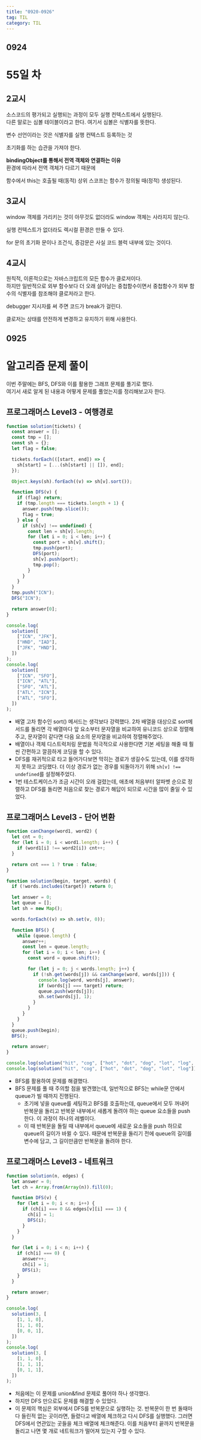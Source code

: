 ```yaml
---
title: "0920-0926"
tag: TIL
category: TIL
---
```


## 0924

# 55일 차

## 2교시

소스코드의 평가되고 실행되는 과정이 모두 실행 컨텍스트에서 실행된다.  
다른 말로는 심볼 테이블이라고 한다. 여기서 심볼은 식별자를 뜻한다.

변수 선언이라는 것은 식별자를 실행 컨텍스트 등록하는 것

초기화를 하는 습관을 가져야 한다.

**bindingObject를 통해서 전역 객체와 연결하는 이유**  
환경에 따라서 전역 객체가 다르기 때문에

함수에서 this는 호출될 때(동적) 상위 스코프는 함수가 정의될 때(정적) 생성된다.

## 3교시

window 객체를 가리키는 것이 아무것도 없더라도 window 객체는 사라지지 않는다.

실행 컨텍스트가 없더라도 렉시컬 환경은 만들 수 있다.

for 문의 초기화 문이나 조건식, 증감문은 사실 코드 블럭 내부에 있는 것이다.

## 4교시

원칙적, 이론적으로는 자바스크립트의 모든 함수가 클로저이다.  
하지만 일반적으로 외부 함수보다 더 오래 살아남는 중첩함수이면서 중첩함수가 외부 함수의 식별자를 참조해야 클로저라고 한다.

debugger 지시자를 써 주면 코드가 break가 걸린다.

클로저는 상태를 안전하게 변경하고 유지하기 위해 사용한다.

## 0925

# 알고리즘 문제 풀이

이번 주말에는 BFS, DFS와 이를 활용한 그래프 문제를 풀기로 했다.  
여기서 새로 알게 된 내용과 어떻게 문제를 풀었는지를 정리해보고자 한다.

## 프로그래머스 Level3 - 여행경로

```javascript
function solution(tickets) {
  const answer = [];
  const tmp = [];
  const sh = {};
  let flag = false;

  tickets.forEach(([start, end]) => {
    sh[start] = [...(sh[start] || []), end];
  });

  Object.keys(sh).forEach((v) => sh[v].sort());

  function DFS(v) {
    if (flag) return;
    if (tmp.length === tickets.length + 1) {
      answer.push(tmp.slice());
      flag = true;
    } else {
      if (sh[v] !== undefined) {
        const len = sh[v].length;
        for (let i = 0; i < len; i++) {
          const port = sh[v].shift();
          tmp.push(port);
          DFS(port);
          sh[v].push(port);
          tmp.pop();
        }
      }
    }
  }
  tmp.push("ICN");
  DFS("ICN");

  return answer[0];
}

console.log(
  solution([
    ["ICN", "JFK"],
    ["HND", "IAD"],
    ["JFK", "HND"],
  ])
);
console.log(
  solution([
    ["ICN", "SFO"],
    ["ICN", "ATL"],
    ["SFO", "ATL"],
    ["ATL", "ICN"],
    ["ATL", "SFO"],
  ])
);
```

- 배열 고차 함수인 sort() 메서드는 생각보다 강력했다. 2차 배열을 대상으로 sort메서드를 돌리면 각 배열마다 앞 요소부터 문자열을 비교하여 유니코드 상으로 정렬해주고, 문자열이 같다면 다음 요소의 문자열을 비교하여 정렬해주었다.
- 배열이나 객체 디스트럭처링 문법을 적극적으로 사용한다면 기본 세팅을 해줄 때 훨씬 간편하고 깔끔하게 코딩을 할 수 있다.
- DFS를 재귀적으로 타고 들어가다보면 막히는 경로가 생길수도 있는데, 이를 생각하지 못하고 코딩했다. 더 이상 경로가 없는 경우를 되돌아가기 위해 `sh[v] !== undefined`를 설정해주었다.
- 1번 테스트케이스가 조금 시간이 오래 걸렸는데, 애초에 처음부터 알파벳 순으로 정렬하고 DFS를 돌리면 처음으로 찾는 경로가 해답이 되므로 시간을 많이 줄일 수 있었다.

## 프로그래머스 Level3 - 단어 변환

```javascript
function canChange(word1, word2) {
  let cnt = 0;
  for (let i = 0; i < word1.length; i++) {
    if (word1[i] !== word2[i]) cnt++;
  }

  return cnt === 1 ? true : false;
}

function solution(begin, target, words) {
  if (!words.includes(target)) return 0;

  let answer = 0;
  let queue = [];
  let sh = new Map();

  words.forEach((v) => sh.set(v, 0));

  function BFS() {
    while (queue.length) {
      answer++;
      const len = queue.length;
      for (let i = 0; i < len; i++) {
        const word = queue.shift();

        for (let j = 0; j < words.length; j++) {
          if (!sh.get(words[j]) && canChange(word, words[j])) {
            console.log(word, words[j], answer);
            if (words[j] === target) return;
            queue.push(words[j]);
            sh.set(words[j], 1);
          }
        }
      }
    }
  }
  queue.push(begin);
  BFS();

  return answer;
}

console.log(solution("hit", "cog", ["hot", "dot", "dog", "lot", "log", "cog"]));
console.log(solution("hit", "cog", ["hot", "dot", "dog", "lot", "log"]));
```

- BFS를 활용하여 문제를 해결했다.
- BFS 문제를 풀 때 주의할 점을 발견했는데, 일반적으로 BFS는 while문 안에서 queue가 빌 때까지 진행된다.
  - 초기에 넣을 queue를 세팅하고 BFS를 호출하는데, queue에서 모두 꺼내어 반복문을 돌리고 반복문 내부에서 새롭게 돌려야 하는 queue 요소들을 push한다. 이 과정이 하나의 레벨이다.
  - 이 때 반복문을 돌릴 때 내부에서 queue에 새로운 요소들을 push 하므로 queue의 길이가 바뀔 수 있다. 때문에 반복문을 돌리기 전에 queue의 길이를 변수에 담고, 그 길이만큼만 반복문을 돌려야 한다.

## 프로그래머스 Level3 - 네트워크

```javascript
function solution(n, edges) {
  let answer = 0;
  let ch = Array.from(Array(n)).fill(0);

  function DFS(v) {
    for (let i = 0; i < n; i++) {
      if (ch[i] === 0 && edges[v][i] === 1) {
        ch[i] = 1;
        DFS(i);
      }
    }
  }

  for (let i = 0; i < n; i++) {
    if (ch[i] === 0) {
      answer++;
      ch[i] = 1;
      DFS(i);
    }
  }

  return answer;
}

console.log(
  solution(3, [
    [1, 1, 0],
    [1, 1, 0],
    [0, 0, 1],
  ])
);
console.log(
  solution(3, [
    [1, 1, 0],
    [1, 1, 1],
    [0, 1, 1],
  ])
);
```

- 처음에는 이 문제를 union&find 문제로 풀어야 하나 생각했다.
- 하지만 DFS 만으로도 문제를 해결할 수 있었다.
- 이 문제의 핵심은 외부에서 DFS를 반복문으로 실행하는 것. 반복문이 한 번 돌때마다 들린적 없는 곳이라면, 들렸다고 배열에 체크하고 다시 DFS를 실행했다. 그러면 DFS에서 연관있는 곳들을 체크 배열에 체크해준다. 이를 처음부터 끝까지 반복문을 돌리고 나면 몇 개로 네트워크가 떨어져 있는지 구할 수 있다.

